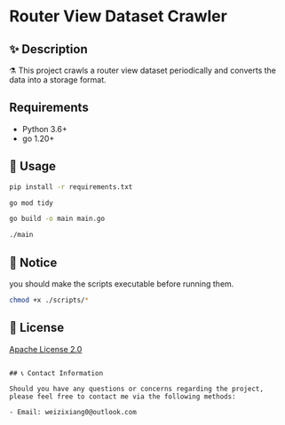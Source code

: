 # Router View Dataset Crawler

## ✨ Description

⚗️ This project crawls a router view dataset periodically and converts the data into a storage format.

## Requirements

- Python 3.6+
- go 1.20+

## 📢 Usage

```bash
pip install -r requirements.txt
```

```bash
go mod tidy
```

```bash
go build -o main main.go
```

```bash
./main
```

## 📝 Notice

you should make the scripts executable before running them.

```bash
chmod +x ./scripts/*
```

## 📄 License

[Apache License 2.0](LICENSE)
```

## 📞 Contact Information

Should you have any questions or concerns regarding the project, please feel free to contact me via the following methods:

- Email: weizixiang0@outlook.com